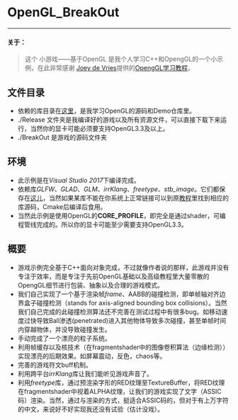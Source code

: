 # OpenGL_BreakOut #

***
#### 关于： ####
> 这个 小游戏——基于OpenGL 是我个人学习C++和OpengGL的一个小示例，在此非常感谢 [Joey de Vries](https://joeydevries.com/#home)提供的[OpengGL学习教程](https://learnopengl.com/)。

## 文件目录 ##
* 依赖的库目录在[这里](https://github.com/tj41694/OpenGL/tree/master/MyLib)，是我学习OpenGL的源码和Demo仓库里。
* ./Release 文件夹是我编译好的游戏以及所有资源文件，可以直接下载下来运行，当然你的显卡可能必须要支持OpenGL3.3及以上。
* ./BreakOut 是游戏的源码文件夹

## 环境 ##
* 此示例是在*Visual Studio 2017*下编译完成。
* 依赖库*GLFW*、*GLAD*、*GLM*、*irrKlang*、*freetype*、*stb_image*。它们都保存在[这儿](https://github.com/tj41694/OpenGL/tree/master/MyLib)，当然如果某库不能在你系统上正常链接可以到原[教程](https://learnopengl.com/)里找到相应的库源码，Cmake后编译后食用。
* 当然此示例是使用OpenGL的**CORE_PROFILE**，即完全是通过shader，可编程管线完成的。所以你的显卡可能至少需要支持OpenGL3.3。

## 概要 ##
* 游戏示例完全基于C++面向对象完成，不过就像作者说的那样，此游戏并没有专注于效率，而是专注于先前OpenGL基础以及高级教程里大量零散的OpengGL细节进行包装、抽象以及合理的游戏模式。
* 我们自己实现了一个基于渲染帧*frame*、AABB的碰撞检测，即单帧轴对齐边界盒子碰撞检测（stands for axis-aligned bounding box collisions）。当然我们自己完成的此碰撞检测算法还不完善在测试过程中有很多bug。如移动速度过快导致Ball渗透(penetrated)进入其他物体导致多次碰撞，甚至单帧时间内穿越物体，并没导致碰撞发生。
* 手动完成了一个漂亮的粒子系统。
* 利用帧缓存以及核技术（在fragmentshader中的图像卷积算法（边缘检测））实现漂亮的后期效果。如屏幕震动，反色，chaos等。
* 完善的游戏符文buff机制。
* 利用跨平台*irrKlang*库让我们能听见游戏声音了。
* 利用*freetype*库，通过预渲染字形的RED纹理至TextureBuffer，将RED纹理在fragmentshader中视着ALPHA纹理，让我们的游戏实现了文字（ASSIC码）渲染。当然，通过与渲染的方式，挺适合ASSIC码的，但对于有上万字符的中文，来说好不好实现我还没有试验（估计没戏）。
